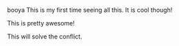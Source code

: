 booya
This is my first time seeing all this. It is cool though!

This is pretty awesome! 

This will solve the conflict.

